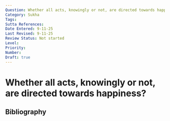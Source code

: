 ```yaml
---
Question: Whether all acts, knowingly or not, are directed towards happiness?
Category: Sukha
Tags: 
Sutta References: 
Date Entered: 9-11-25
Last Revised: 9-11-25
Review Status: Not started
Level: 
Priority: 
Number: 
Draft: true
---
```


# Whether all acts, knowingly or not, are directed towards happiness?

## Bibliography

<!-- 

Notes:



-->